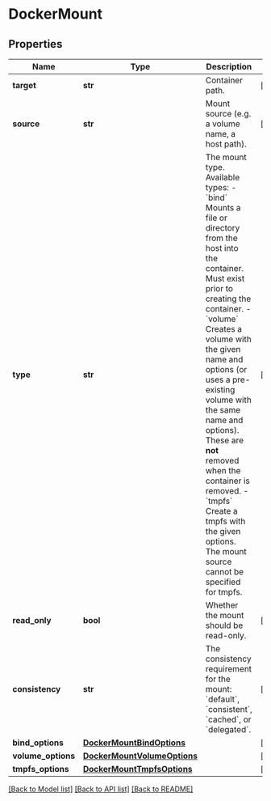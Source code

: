 # DockerMount


## Properties
Name | Type | Description | Notes
------------ | ------------- | ------------- | -------------
**target** | **str** | Container path. | [optional] 
**source** | **str** | Mount source (e.g. a volume name, a host path). | [optional] 
**type** | **str** | The mount type. Available types:  - &#x60;bind&#x60; Mounts a file or directory from the host into the container. Must exist prior to creating the container. - &#x60;volume&#x60; Creates a volume with the given name and options (or uses a pre-existing volume with the same name and options). These are **not** removed when the container is removed. - &#x60;tmpfs&#x60; Create a tmpfs with the given options. The mount source cannot be specified for tmpfs.  | [optional] 
**read_only** | **bool** | Whether the mount should be read-only. | [optional] 
**consistency** | **str** | The consistency requirement for the mount: &#x60;default&#x60;, &#x60;consistent&#x60;, &#x60;cached&#x60;, or &#x60;delegated&#x60;. | [optional] 
**bind_options** | [**DockerMountBindOptions**](DockerMountBindOptions.md) |  | [optional] 
**volume_options** | [**DockerMountVolumeOptions**](DockerMountVolumeOptions.md) |  | [optional] 
**tmpfs_options** | [**DockerMountTmpfsOptions**](DockerMountTmpfsOptions.md) |  | [optional] 

[[Back to Model list]](../README.md#documentation-for-models) [[Back to API list]](../README.md#documentation-for-api-endpoints) [[Back to README]](../README.md)


